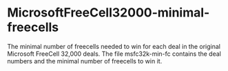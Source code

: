 # MicrosoftFreeCell32000-minimal-freecells
The minimal number of freecells needed to win for each deal in the original Microsoft FreeCell 32,000 deals.
The file msfc32k-min-fc contains the deal numbers and the minimal number of freecells to win it.
